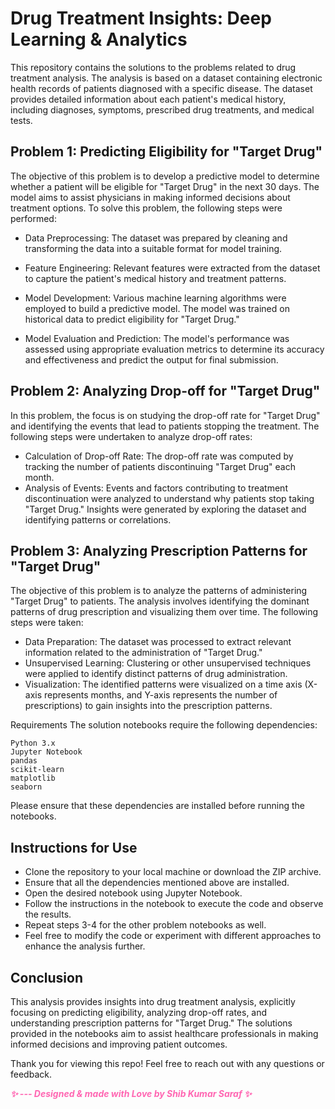 # Drug Treatment Insights: Deep Learning & Analytics
This repository contains the solutions to the problems related to drug treatment analysis. The analysis is based on a dataset containing electronic health records of patients diagnosed with a specific disease. The dataset provides detailed information about each patient's medical history, including diagnoses, symptoms, prescribed drug treatments, and medical tests.

## Problem 1: Predicting Eligibility for "Target Drug"
The objective of this problem is to develop a predictive model to determine whether a patient will be eligible for "Target Drug" in the next 30 days. The model aims to assist physicians in making informed decisions about treatment options. To solve this problem, the following steps were performed:

* Data Preprocessing: The dataset was prepared by cleaning and transforming the data into a suitable format for model training.
  
* Feature Engineering: Relevant features were extracted from the dataset to capture the patient's medical history and treatment patterns.
  
* Model Development: Various machine learning algorithms were employed to build a predictive model. The model was trained on historical data to predict eligibility for "Target Drug."
  
* Model Evaluation and Prediction: The model's performance was assessed using appropriate evaluation metrics to determine its accuracy and effectiveness and predict the output for final submission.
  
## Problem 2: Analyzing Drop-off for "Target Drug"
In this problem, the focus is on studying the drop-off rate for "Target Drug" and identifying the events that lead to patients stopping the treatment. The following steps were undertaken to analyze drop-off rates:

* Calculation of Drop-off Rate: The drop-off rate was computed by tracking the number of patients discontinuing "Target Drug" each month.
* Analysis of Events: Events and factors contributing to treatment discontinuation were analyzed to understand why patients stop taking "Target Drug." Insights were generated by exploring the dataset and identifying patterns or correlations.


## Problem 3: Analyzing Prescription Patterns for "Target Drug"
The objective of this problem is to analyze the patterns of administering "Target Drug" to patients. The analysis involves identifying the dominant patterns of drug prescription and visualizing them over time. The following steps were taken:

* Data Preparation: The dataset was processed to extract relevant information related to the administration of "Target Drug."
* Unsupervised Learning: Clustering or other unsupervised techniques were applied to identify distinct patterns of drug administration.
* Visualization: The identified patterns were visualized on a time axis (X-axis represents months, and Y-axis represents the number of prescriptions) to gain insights into the prescription patterns.


Requirements
The solution notebooks require the following dependencies:
```
Python 3.x
Jupyter Notebook
pandas
scikit-learn
matplotlib
seaborn
```
Please ensure that these dependencies are installed before running the notebooks.
## Instructions for Use
* Clone the repository to your local machine or download the ZIP archive.
* Ensure that all the dependencies mentioned above are installed.
* Open the desired notebook using Jupyter Notebook.
* Follow the instructions in the notebook to execute the code and observe the results.
* Repeat steps 3-4 for the other problem notebooks as well.
* Feel free to modify the code or experiment with different approaches to enhance the analysis further.

## Conclusion
This analysis provides insights into drug treatment analysis, explicitly focusing on predicting eligibility, analyzing drop-off rates, and understanding prescription patterns for "Target Drug." The solutions provided in the notebooks aim to assist healthcare professionals in making informed decisions and improving patient outcomes.

Thank you for viewing this repo! Feel free to reach out with any questions or feedback.

<em style="color: #ff66b2; font-weight: bold;">✨ --- Designed & made with Love by Shib Kumar Saraf ✨</em>
